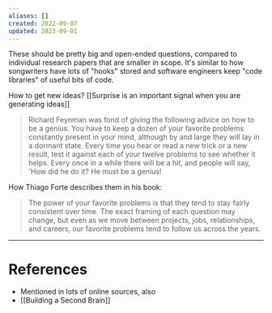 ```yaml
---
aliases: []
created: 2022-09-07
updated: 2023-09-01
---
```

These should be pretty big and open-ended questions, compared to individual research papers that are smaller in scope. It's similar to how songwriters have lots of "hooks" stored and software engineers keep "code libraries" of useful bits of code.

How to get new ideas? [[Surprise is an important signal when you are generating ideas]]

> Richard Feynman was fond of giving the following advice on how to be a genius. You have to keep a dozen of your favorite problems constantly present in your mind, although by and large they will lay in a dormant state. Every time you hear or read a new trick or a new result, test it against each of your twelve problems to see whether it helps. Every once in a while there will be a hit, and people will say, 'How did he do it? He must be a genius!

How Thiago Forte describes them in his book:

> The power of your favorite problems is that they tend to stay fairly consistent over time. The exact framing of each question may change, but even as we move between projects, jobs, relationships, and careers, our favorite problems tend to follow us across the years.


---
# References
* Mentioned in lots of online sources, also
* [[Building a Second Brain]]